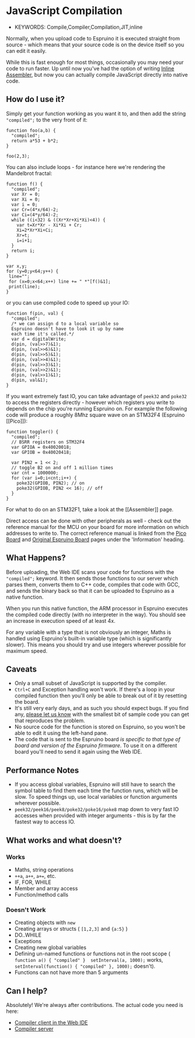 <!--- Copyright (c) 2013 Gordon Williams, Pur3 Ltd. See the file LICENSE for copying permission. -->
JavaScript Compilation
===================

* KEYWORDS: Compile,Compiler,Compilation,JIT,inline

Normally, when you upload code to Espruino it is executed straight from source - which means that your source code is on the device itself so you can edit it easily.

While this is fast enough for most things, occasionally you may need your code to run faster. Up until now you've had the option of writing [Inline Assembler](/Assembler), but now you can actually compile JavaScript directly into native code.

How do I use it?
---------------

Simply get your function working as you want it to, and then add the string `"compiled";` to the very front of it:

```
function foo(a,b) {
  "compiled";
  return a*53 + b*2;
}

foo(2,3);
```

You can also include loops - for instance here we're rendering the Mandelbrot fractal:

```
function f() {
  "compiled";
  var Xr = 0;
  var Xi = 0;
  var i = 0;
  var Cr=(4*x/64)-2;
  var Ci=(4*y/64)-2;
  while ((i<32) & ((Xr*Xr+Xi*Xi)<4)) {
    var t=Xr*Xr - Xi*Xi + Cr;
    Xi=2*Xr*Xi+Ci;
    Xr=t;
    i=i+1;
  }
  return i;
}

var x,y;
for (y=0;y<64;y++) {
 line="";
 for (x=0;x<64;x++) line += " *"[f()&1];
 print(line);
}
```

or you can use compiled code to speed up your IO:

```
function f(pin, val) {
  "compiled";
  /* we can assign d to a local variable so
  Espruino doesn't have to look it up by name
  each time it's called.*/
  var d = digitalWrite;
  d(pin, (val>>7)&1);
  d(pin, (val>>6)&1);
  d(pin, (val>>5)&1);
  d(pin, (val>>4)&1);
  d(pin, (val>>3)&1);
  d(pin, (val>>2)&1);
  d(pin, (val>>1)&1);
  d(pin, val&1);
}
```

If you want extremely fast IO, you can take advantage of `peek32` and `poke32` to access the registers directly - however which registers you write to depends on the chip you're running Espruino on. For example the following code will produce a roughly 8Mhz square wave on an STM32F4 (Espruino [[Pico]]):

```
function toggler() {
  "compiled";
  // BSRR registers on STM32F4
  var GPIOA = 0x40020018;
  var GPIOB = 0x40020418;

  var PIN2 = 1 << 2;
  // toggle B2 on and off 1 million times
  var cnt = 1000000;
  for (var i=0;i<cnt;i++) {
    poke32(GPIOB, PIN2); // on 
    poke32(GPIOB, PIN2 << 16); // off
  }
}
```

For what to do on an STM32F1, take a look at the [[Assembler]] page.

Direct access can be done with other peripherals as well - check out the reference manual for the MCU on your board for more information on which addresses to write to. The correct reference manual is linked from the [Pico Board](/Pico) and [Original Espruino Board](/EspruinoBoard) pages under the 'Information' heading.

What Happens?
-----------

Before uploading, the Web IDE scans your code for functions with the `"compiled";` keyword. It then sends those functions to our server which parses them, converts them to C++ code, compiles that code with GCC, and sends the binary back so that it can be uploaded to Espruino as a native function.

When you run this native function, the ARM processor in Espruino executes the compiled code directly (with no interpreter in the way). You should see an increase in execution speed of at least 4x.

For any variable with a type that is not obviously an integer, Maths is handled using Espruino's built-in variable type (which is significantly slower). This means you should try and use integers wherever possible for maximum speed.

Caveats
------

* Only a small subset of JavaScript is supported by the compiler.
* `Ctrl+C` and Exception handling won't work. If there's a loop in your compiled function then you'll only be able to break out of it by resetting the board.
* It's still very early days, and as such you should expect bugs. If you find any, [please let us know](https://github.com/gfwilliams/EspruinoCompiler/issues) with the smallest bit of sample code you can get that reproduces the problem.
* No source code for the function is stored on Espruino, so you won't be able to edit it using the left-hand pane.
* The code that is sent to the Espruino board *is specific to that type of board and version of the Espruino firmware*. To use it on a different board you'll need to send it again using the Web IDE.

Performance Notes
---------------

* If you access global variables, Espruino will still have to search the symbol table to find them each time the function runs, which will be slow. To speed things up, use local variables or function arguments wherever possible.
* `peek32/peek16/peek8/poke32/poke16/poke8` map down to very fast IO accesses when provided with integer arguments - this is by far the fastest way to access IO.

What works and what doesn't?
----------------------------

### Works

* Maths, string operations
* `++a`, `a++`, `a+=`, etc.
* IF, FOR, WHILE
* Member and array access
* Function/method calls

### Doesn't Work

* Creating objects with `new`
* Creating arrays or structs ( `[1,2,3]` and `{a:5}` )
* DO..WHILE
* Exceptions
* Creating new global variables
* Defining un-named functions or functions not in the root scope ( `function a() { "compiled" }  setInterval(a, 1000);` works, `setInterval(function() { "compiled" }, 1000);` doesn't).
* Functions can not have more than 5 arguments

Can I help?
-----------

Absolutely! We're always after contributions. The actual code you need is here:

* [Compiler client in the Web IDE](https://github.com/espruino/EspruinoTools/blob/gh-pages/plugins/compiler.js)
* [Compiler server](https://github.com/gfwilliams/EspruinoCompiler)
